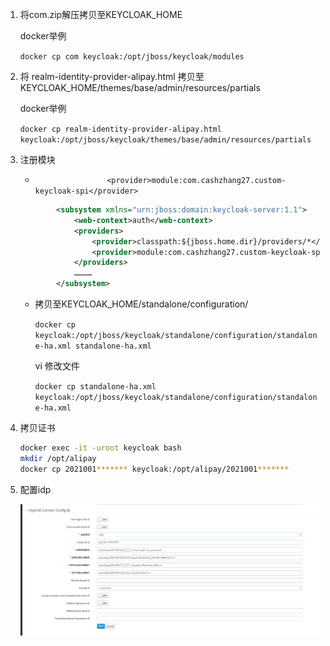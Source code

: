 1. 将com.zip解压拷贝至KEYCLOAK_HOME

   docker举例

   `docker cp com keycloak:/opt/jboss/keycloak/modules`

2. 将 realm-identity-provider-alipay.html 拷贝至 KEYCLOAK_HOME/themes/base/admin/resources/partials

   docker举例

   `docker cp realm-identity-provider-alipay.html keycloak:/opt/jboss/keycloak/themes/base/admin/resources/partials`

3. 注册模块

   - `                <provider>module:com.cashzhang27.custom-keycloak-spi</provider>`

   ```xml
           <subsystem xmlns="urn:jboss:domain:keycloak-server:1.1">
               <web-context>auth</web-context>
               <providers>
                   <provider>classpath:${jboss.home.dir}/providers/*</provider>
                   <provider>module:com.cashzhang27.custom-keycloak-spi</provider>
               </providers>
               …………
           </subsystem>
   ```

   - 拷贝至KEYCLOAK_HOME/standalone/configuration/

     `docker cp keycloak:/opt/jboss/keycloak/standalone/configuration/standalone-ha.xml standalone-ha.xml`

     vi 修改文件

     `docker cp standalone-ha.xml keycloak:/opt/jboss/keycloak/standalone/configuration/standalone-ha.xml`

4. 拷贝证书

   ```bash
   docker exec -it -uroot keycloak bash
   mkdir /opt/alipay
   docker cp 2021001******* keycloak:/opt/alipay/2021001*******
   ```

5. 配置idp

   ![配置idp](src\main\resources\images\image-20200705201634603.png)
